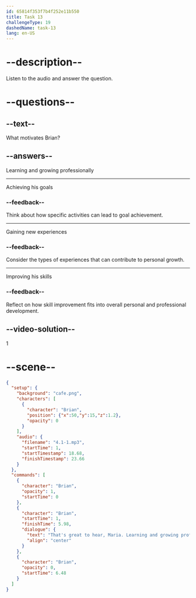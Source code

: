 ```yaml
---
id: 65814f353f7b4f252e11b550
title: Task 13
challengeType: 19
dashedName: task-13
lang: en-US
---
```


<!-- (Audio) Brian: That's great to hear, Maria. Learning and growing professionally motivates me a lot. -->

# --description--

Listen to the audio and answer the question.

# --questions--

## --text--

What motivates Brian?

## --answers--

Learning and growing professionally

---

Achieving his goals

### --feedback--

Think about how specific activities can lead to goal achievement.

---

Gaining new experiences

### --feedback--

Consider the types of experiences that can contribute to personal growth.

---

Improving his skills

### --feedback--

Reflect on how skill improvement fits into overall personal and professional development.

## --video-solution--

1

# --scene--

```json
{
  "setup": {
    "background": "cafe.png",
    "characters": [
      {
        "character": "Brian",
        "position": {"x":50,"y":15,"z":1.2},
        "opacity": 0
      }
    ],
    "audio": {
      "filename": "4.1-1.mp3",
      "startTime": 1,
      "startTimestamp": 18.68,
      "finishTimestamp": 23.66
    }
  },
  "commands": [
    {
      "character": "Brian",
      "opacity": 1,
      "startTime": 0
    },
    {
      "character": "Brian",
      "startTime": 1,
      "finishTime": 5.98,
      "dialogue": {
        "text": "That's great to hear, Maria. Learning and growing professionally motivates me a lot.",
        "align": "center"
      }
    },
    {
      "character": "Brian",
      "opacity": 0,
      "startTime": 6.48
    }
  ]
}
```
